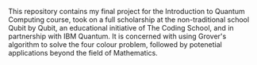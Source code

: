 This repository contains my final project for the Introduction to Quantum Computing course, took on a full scholarship at the non-traditional school Qubit by Qubit, an educational initiative of The Coding School, and in partnership with IBM Quantum. It is concerned with using Grover's algorithm to solve the four colour problem, followed by potenetial applications beyond the field of Mathematics.
